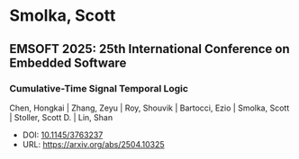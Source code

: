 # Smolka, Scott

## EMSOFT 2025: 25th International Conference on Embedded Software

### Cumulative-Time Signal Temporal Logic
Chen, Hongkai | Zhang, Zeyu | Roy, Shouvik | Bartocci, Ezio | Smolka, Scott | Stoller, Scott D. | Lin, Shan
* DOI: [10.1145/3763237](https://doi.org/10.1145/3763237)
* URL: <https://arxiv.org/abs/2504.10325>

